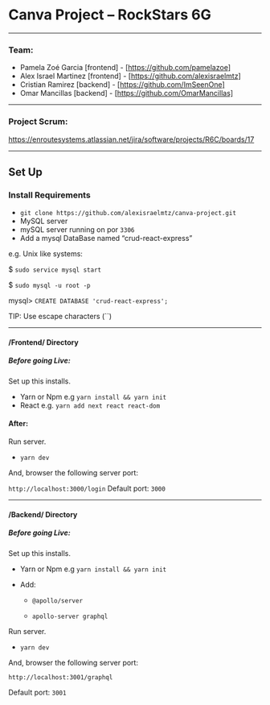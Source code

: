 # Canva Project – RockStars 6G 

---
### Team:
- Pamela Zoé Garcia [frontend] - [https://github.com/pamelazoe]
- Alex Israel Martinez [frontend] - [https://github.com/alexisraelmtz]
- Cristian Ramirez [backend] - [https://github.com/ImSeenOne]
- Omar Mancillas [backend] - [https://github.com/OmarMancillas]
---

### Project Scrum:

https://enroutesystems.atlassian.net/jira/software/projects/R6C/boards/17

---

## Set Up

### Install Requirements
- `git clone https://github.com/alexisraelmtz/canva-project.git`
- MySQL server
- mySQL server running on por `3306`
- Add a mysql DataBase named “crud-react-express”

e.g. Unix like systems:

  $ `sudo service mysql start`
  
  $ `sudo mysql -u root -p`
  
  mysql> `CREATE DATABASE 'crud-react-express';`
  
  TIP: Use escape characters (``)

----

#### /Frontend/ Directory
##### Before going Live:
Set up this installs.
- Yarn or Npm e.g `yarn install && yarn init`
- React e.g. `yarn add next react react-dom`

#### After:
Run server.
- `yarn dev`

And, browser the following server port:

  `http://localhost:3000/login`
Default port: `3000`

----

#### /Backend/ Directory
##### Before going Live:
Set up this installs.
- Yarn or Npm e.g `yarn install && yarn init`
- Add:
  
  * `@apollo/server`
  
  * `apollo-server graphql`

Run server.
- `yarn dev`

And, browser the following server port: 

  `http://localhost:3001/graphql`
  
Default port: `3001`
